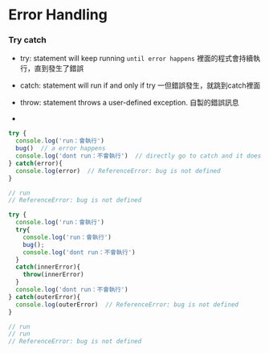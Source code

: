 # Error Handling

### Try catch

- try: statement will keep running `until error happens` 裡面的程式會持續執行，直到發生了錯誤
- catch: statement will run if and only if try   一但錯誤發生，就跳到catch裡面
- throw: statement throws a user-defined exception. 自製的錯誤訊息

- 
```JavaScript
try {
  console.log('run：會執行')
  bug()  // a error happens 
  console.log('dont run：不會執行')  // directly go to catch and it doesn't console 'dont run' 
} catch(error){
  console.log(error)  // ReferenceError: bug is not defined 
}

// run
// ReferenceError: bug is not defined
```

```JavaScript
try {
  console.log('run：會執行')
  try{
    console.log('run：會執行')
    bug();
    console.log('dont run：不會執行')
  }
  catch(innerError){
    throw(innerError)
  }
  console.log('dont run：不會執行')
} catch(outerError){
  console.log(outerError)  // ReferenceError: bug is not defined
}

// run
// run
// ReferenceError: bug is not defined
```
